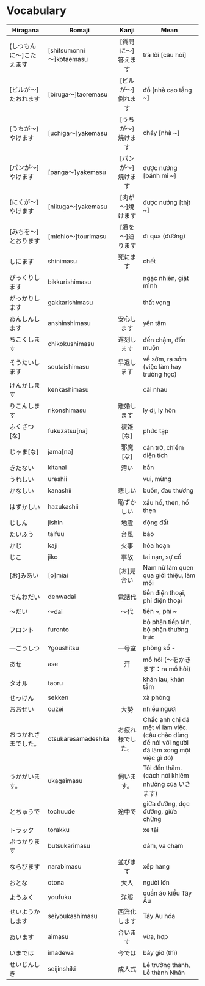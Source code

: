 # Vocabulary

|Hiragana   | Romaji | Kanji | Mean |
|-----------|--------|:-----:|------|
| [しつもんに～]こたえます| [shitsumonni～]kotaemasu| [質問に～]答えます| trả lời [câu hỏi]
| [ビルが～]たおれます| [biruga～]taoremasu| [ビルが～]倒れます| đổ [nhà cao tầng ~]
| [うちが～]やけます| [uchiga～]yakemasu| [うちが～]焼けます| cháy [nhà ~]
| [パンが～]やけます| [panga～]yakemasu| [パンが～]焼けます| được nướng [bánh mì ~]
| [にくが～]やけます| [nikuga～]yakemasu| [肉が～]焼けます| được nướng [thịt ~]
| [みちを～]とおります| [michio～]tourimasu| [道を～]通ります| đi qua (đường)
| しにます| shinimasu| 死にます| chết
| びっくりします| bikkurishimasu| | ngạc nhiên, giật mình
| がっかりします| gakkarishimasu| | thất vọng
| あんしんします| anshinshimasu| 安心します| yên tâm
| ちこくします| chikokushimasu| 遅刻します| đến chậm, đến muộn
| そうたいします| soutaishimasu| 早退します | về sớm, ra sớm (việc làm hay trường học)
| けんかします| kenkashimasu| | cãi nhau
| りこんします| rikonshimasu| 離婚します| ly dị, ly hôn
| ふくざつ[な]| fukuzatsu[na]| 複雑[な]| phức tạp
| じゃま[な]| jama[na]| 邪魔[な]| cản trở, chiếm diện tích
| きたない| kitanai| 汚い| bẩn
| うれしい| ureshii| | vui, mừng
| かなしい| kanashii| 悲しい| buồn, đau thương
| はずかしい| hazukashii| 恥ずかしい| xấu hổ, thẹn, hổ thẹn
| じしん| jishin| 地震| động đất
| たいふう| taifuu| 台風| bão
| かじ| kaji| 火事| hỏa hoạn
| じこ| jiko| 事故| tai nạn, sự cố
| [お]みあい| [o]miai| [お]見合い| Nam nữ làm quen qua giới thiệu, làm mối
| でんわだい| denwadai| 電話代| tiền điện thoại, phí điện thoại
| ～だい| ～dai| ～代| tiền ~, phí ~
| フロント| furonto| | bộ phận tiếp tân, bộ phận thường trực
| ―ごうしつ| ?goushitsu| ―号室| phòng số -
| あせ| ase| 汗| mồ hôi (～をかきます：ra mồ hôi)
| タオル| taoru| | khăn lau, khăn tắm
| せっけん| sekken| | xà phòng
| おおぜい| ouzei| 大勢| nhiều người
| おつかれさまでした。| otsukaresamadeshita| お疲れ様でした。| Chắc anh chị đã mệt vì làm việc. (câu chào dùng để nói với người đã làm xong một việc gì đó)
| うかがいます。| ukagaimasu| 伺います。| Tôi đến thăm. (cách nói khiêm nhường của いきます)
| とちゅうで| tochuude| 途中で| giữa đường, dọc đường, giữa chừng
| トラック| torakku| | xe tải
| ぶつかります| butsukarimasu| | đâm, va chạm
| ならびます| narabimasu| 並びます| xếp hàng
| おとな| otona| 大人| người lớn
| ようふく| youfuku| 洋服| quần áo kiểu Tây Âu
| せいようかします| seiyoukashimasu| 西洋化します| Tây Âu hóa
| あいます| aimasu| 合います| vừa, hợp
| いまでは| imadewa| 今では| bây giờ (thì)
| せいじんしき| seijinshiki| 成人式| Lễ trưởng thành, Lễ thành Nhân
